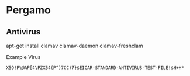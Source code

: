 # Pergamo


## Antivirus
apt-get install clamav clamav-daemon clamav-freshclam

Example Virus
```
X5O!P%@AP[4\PZX54(P^)7CC)7}$EICAR-STANDARD-ANTIVIRUS-TEST-FILE!$H+H*
```